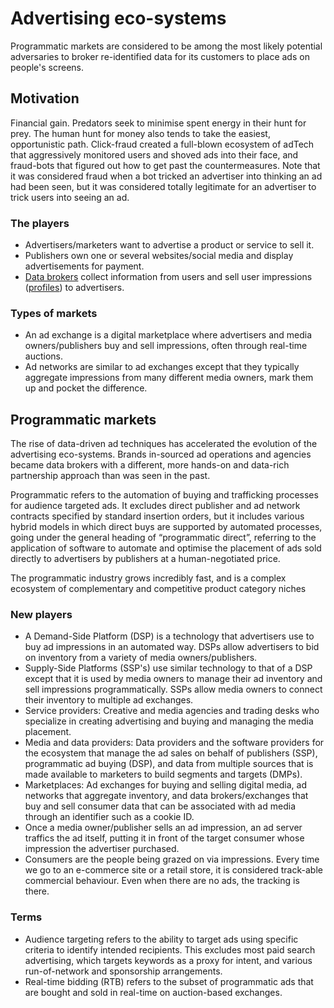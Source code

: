 # Advertising eco-systems

Programmatic markets are considered to be among the most likely potential adversaries to broker re-identified data for its customers to place ads on people's screens.

## Motivation

Financial gain. Predators seek to minimise spent energy in their hunt for prey. The human hunt for money also tends to take the easiest, opportunistic path. Click-fraud created a full-blown ecosystem of adTech that aggressively monitored users and shoved ads into their face, and fraud-bots that figured out how to get past the countermeasures. Note that it was considered fraud when a bot tricked an advertiser into thinking an ad had been seen, but it was considered totally legitimate for an advertiser to trick users into seeing an ad. 

### The players
* Advertisers/marketers want to advertise a product or service to sell it.
* Publishers own one or several websites/social media and display advertisements for payment.
* [Data brokers](Data-brokers.md) collect information from users and sell user impressions ([profiles](../assistive-technologies/Behavioural-analysis.md)) to advertisers.

### Types of markets

* An ad exchange is a digital marketplace where advertisers and media owners/publishers buy and sell impressions, often through real-time auctions. 
* Ad networks are similar to ad exchanges except that they typically aggregate impressions from many different media owners, mark them up and pocket the difference.

## Programmatic markets

The rise of data-driven ad techniques has accelerated the evolution of the advertising eco-systems. Brands in-sourced ad operations and agencies became data brokers with a different, more hands-on and data-rich partnership approach than was seen in the past.

Programmatic refers to the automation of buying and trafficking processes for audience targeted ads. It excludes direct publisher and ad network contracts specified by standard insertion orders, but it includes various hybrid models in which direct buys are supported by automated processes, going under the general heading of “programmatic direct”, referring to the application of software to automate and optimise the placement of ads sold directly to advertisers by publishers at a human-negotiated price. 

The programmatic industry grows incredibly fast, and is a complex ecosystem of complementary and competitive product category niches

### New players

* A Demand-Side Platform (DSP) is a technology that advertisers use to buy ad impressions in an automated way. DSPs allow advertisers to bid on inventory from a variety of media owners/publishers.
* Supply-Side Platforms (SSP's) use similar technology to that of a DSP except that it is used by media owners to manage their ad inventory and sell impressions programmatically. SSPs allow media owners to connect their inventory to multiple ad exchanges.
* Service providers: Creative and media agencies and trading desks who specialize in creating advertising and buying and managing the media placement.
* Media and data providers: Data providers and the software providers for the ecosystem that manage the ad sales on behalf of publishers (SSP), programmatic ad buying (DSP), and data from multiple sources that is made available to marketers to build segments and targets (DMPs). 
* Marketplaces: Ad exchanges for buying and selling digital media, ad networks that aggregate inventory, and data brokers/exchanges that buy and sell consumer data that can be associated with ad media through an identifier such as a cookie ID.
* Once a media owner/publisher sells an ad impression, an ad server traffics the ad itself, putting it in front of the target consumer whose impression the advertiser purchased.
* Consumers are the people being grazed on via impressions. Every time we go to an e-commerce site or a retail store, it is considered track-able commercial behaviour. Even when there are no ads, the tracking is there.

### Terms
* Audience targeting refers to the ability to target ads using specific criteria to identify intended recipients. This excludes most paid search advertising, which targets keywords as a proxy for intent, and various run-of-network and sponsorship arrangements.
* Real-time bidding (RTB) refers to the subset of programmatic ads that are bought and sold in real-time on auction-based exchanges.
 





 

